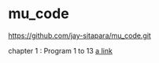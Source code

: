 # mu_code
https://github.com/jay-sitapara/mu_code.git

chapter 1 : 
Program 1 to 13 
[a link](https://github.com/jay-sitapara/mu_code/blob/main/Python/1_13.py)